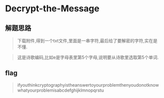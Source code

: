# Decrypt-the-Message

## 解题思路

> 下载附件,得到一个txt文件,里面是一串字符,最后给了要解密的字符,实在是不懂.

> 这是诗歌编码,比如e是字母表里第5个字母,说明要从诗歌里选取第5个单词.

## flag

> ifyouthinkcryptographyistheanswertoyourproblemthenyoudonotknowwhatyourproblemisabcdefghijklmnopqrstu